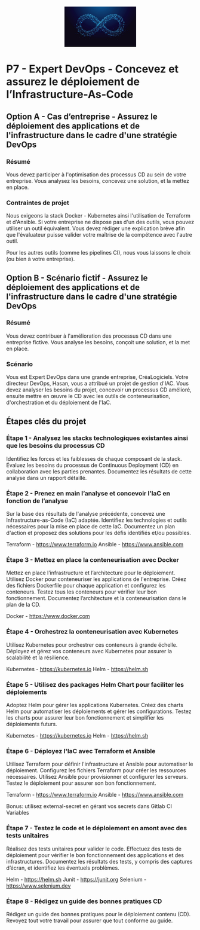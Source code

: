 <p align="center">
   <img src="./docs/img/devops.jpg" width="192px" />
</p>

# P7 - Expert DevOps - Concevez et assurez le déploiement de l’Infrastructure-As-Code

## Option A - Cas d’entreprise - Assurez le déploiement des applications et de l'infrastructure dans le cadre d'une stratégie DevOps

### Résumé

Vous devez participer à l'optimisation des processus CD au sein de votre entreprise. Vous analysez les besoins, concevez une solution, et la mettez en place.

### Contraintes de projet

Nous exigeons la stack Docker - Kubernetes ainsi l'utilisation de Terraform et d'Ansible.
Si votre entreprise ne dispose pas d'un des outils, vous pouvez utiliser un outil équivalent. Vous devez rédiger une explication brève afin que l'évaluateur puisse valider votre maîtrise de la compétence avec l'autre outil.

Pour les autres outils (comme les pipelines CI), nous vous laissons le choix (ou bien à votre entreprise).

## Option B - Scénario fictif - Assurez le déploiement des applications et de l'infrastructure dans le cadre d'une stratégie DevOps

### Résumé

Vous devez contribuer à l'amélioration des processus CD dans une entreprise fictive. Vous analyse les besoins, conçoit une solution, et la met en place.

### Scénario
Vous est Expert DevOps dans une grande entreprise, CréaLogiciels. Votre directeur DevOps, Hasan, vous a attribué un projet de gestion d'IAC. Vous devez analyser les besoins du projet, concevoir un processus CD amélioré, ensuite mettre en œuvre le CD avec les outils de conteneurisation, d'orchestration et du déploiement de l'IaC.

## Étapes clés du projet

### Étape 1 - Analysez les stacks technologiques existantes ainsi que les besoins du processus CD

Identifiez les forces et les faiblesses de chaque composant de la stack. 
Évaluez les besoins du processus de Continuous Deployment (CD) en collaboration avec les parties prenantes. 
Documentez les résultats de cette analyse dans un rapport détaillé.

### Étape 2 - Prenez en main l’analyse et concevoir l’IaC en fonction de l’analyse

Sur la base des résultats de l'analyse précédente, concevez une Infrastructure-as-Code (IaC) adaptée. 
Identifiez les technologies et outils nécessaires pour la mise en place de cette IaC.
Documentez un plan d'action et proposez des solutions pour les défis identifiés et/ou possibles.

Terraform - https://www.terraform.io
Ansible - https://www.ansible.com

### Étape 3 - Mettez en place la conteneurisation avec Docker

Mettez en place l’infrastructure et l’architecture pour le déploiement.
Utilisez Docker pour conteneuriser les applications de l'entreprise. 
Créez des fichiers Dockerfile pour chaque application et configurez les conteneurs.
Testez tous les conteneurs pour vérifier leur bon fonctionnement.
Documentez l’architecture et la conteneurisation dans le plan de la CD.

Docker - https://www.docker.com

### Étape 4 - Orchestrez la conteneurisation avec Kubernetes

Utilisez Kubernetes pour orchestrer ces conteneurs à grande échelle.
Déployez et gérez vos conteneurs avec Kubernetes pour assurer la scalabilité et la résilience.

Kubernetes - https://kubernetes.io
Helm - https://helm.sh

### Étape 5 - Utilisez des packages Helm Chart pour faciliter les déploiements

Adoptez Helm pour gérer les applications Kubernetes. 
Créez des charts Helm pour automatiser les déploiements et gérer les configurations. 
Testez les charts pour assurer leur bon fonctionnement et simplifier les déploiements futurs.

Kubernetes - https://kubernetes.io
Helm - https://helm.sh

### Étape 6 - Déployez l'IaC avec Terraform et Ansible

Utilisez Terraform pour définir l'infrastructure et Ansible pour automatiser le déploiement. 
Configurez les fichiers Terraform pour créer les ressources nécessaires. 
Utilisez Ansible pour provisionner et configurer les serveurs. 
Testez le déploiement pour assurer son bon fonctionnement.

Terraform - https://www.terraform.io
Ansible - https://www.ansible.com

Bonus: utilisez external-secret en gérant vos secrets dans Gitlab CI Variables

### Étape 7 - Testez le code et le déploiement en amont avec des tests unitaires

Réalisez des tests unitaires pour valider le code. 
Effectuez des tests de déploiement pour vérifier le bon fonctionnement des applications et des infrastructures. 
Documentez les résultats des tests, y compris des captures d’écran, et identifiez les éventuels problèmes.

Helm - https://helm.sh
Junit - https://junit.org
Selenium - https://www.selenium.dev

### Étape 8 - Rédigez un guide des bonnes pratiques CD

Rédigez un guide des bonnes pratiques pour le déploiement contenu (CD). 
Revoyez tout votre travail pour assurer que tout conforme au guide.

